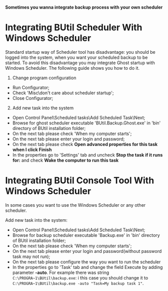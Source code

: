 **Sometimes you wanna integrate backup process with your own scheduler**

# Integrating BUtil Scheduler With Windows Scheduler

Standard startup way of Scheduler tool has disadvantage: you should be logged into the system, when you want your scheduled backup to be started. To avoid this disadvantage you may integrate Ghost startup with Windows Scheduler. The following guide shows you how to do it.

1. Change program configuration
- Run Configurator;
- Check 'Misc\don't care about scheduler startup';
- Close Configurator;
2. Add new task into the system
- Open Control Panel\Scheduled tasks\Add Scheduled Task\Next;
- Browse for ghost scheduler executable 'BUtil.Backup.Ghost.exe' in 'bin' directory of BUtil installation folder;
- On the next tab please check 'When my computer starts';
- On the next tab please enter your login and password;
- On the next tab please check **Open advanced properties for this task when I click Finish**
- In the properties go to 'Settings' tab and uncheck **Stop the task if it runs for:** and check **Wake the computer to run this task**

# Integrating BUtil Console Tool With Windows Scheduler

In some cases you want to use the Windows Scheduler or any other scheduler.

Add new task into the system:
- Open Control Panel\Scheduled tasks\Add Scheduled Task\Next;
- Browse for backup scheduler executable 'Backup.exe' in 'bin' directory of BUtil installation folder;
- On the next tab please check 'When my computer starts';
- On the next tab please enter your login and password(without password task may not run);
- On the next tab please configure the way you want to run the scheduler
- In the properties go to 'Task' tab and change the field Execute by adding parameter **-auto**. For example there was string ```C:\PROGRA~1\BUtil\backup.exe```: i this case you should change it to ```C:\PROGRA~1\BUtil\backup.exe -auto "Task=My backup task 1"```.
